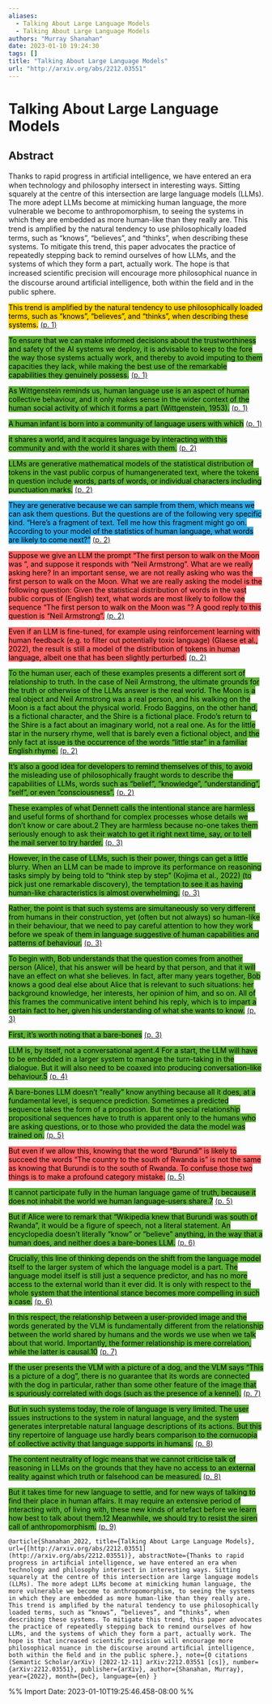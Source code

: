 ```yaml
---
aliases:
  - Talking About Large Language Models
  - Talking About Large Language Models
authors: "Murray Shanahan"
date: 2023-01-10 19:24:30
tags: []
title: "Talking About Large Language Models"
url: "http://arxiv.org/abs/2212.03551"
---
```


# Talking About Large Language Models

## Abstract

Thanks to rapid progress in artiﬁcial intelligence, we have entered an era when technology and philosophy intersect in interesting ways. Sitting squarely at the centre of this intersection are large language models (LLMs). The more adept LLMs become at mimicking human language, the more vulnerable we become to anthropomorphism, to seeing the systems in which they are embedded as more human-like than they really are. This trend is ampliﬁed by the natural tendency to use philosophically loaded terms, such as “knows”, “believes”, and “thinks”, when describing these systems. To mitigate this trend, this paper advocates the practice of repeatedly stepping back to remind ourselves of how LLMs, and the systems of which they form a part, actually work. The hope is that increased scientiﬁc precision will encourage more philosophical nuance in the discourse around artiﬁcial intelligence, both within the ﬁeld and in the public sphere.

<mark style="background: #ffd400">This trend is amplified by the natural tendency to use philosophically loaded terms, such as “knows”, “believes”, and “thinks”, when describing these systems.</mark> [(p. 1)](zotero://open-pdf/library/items/4XBZ3PBG?page=1)

<mark style="background: #5fb236">To ensure that we can make informed decisions about the trustworthiness and safety of the AI systems we deploy, it is advisable to keep to the fore the way those systems actually work, and thereby to avoid imputing to them capacities they lack, while making the best use of the remarkable capabilities they genuinely possess.</mark> [(p. 1)](zotero://open-pdf/library/items/4XBZ3PBG?page=1)

<mark style="background: #5fb236">As Wittgenstein reminds us, human language use is an aspect of human collective behaviour, and it only makes sense in the wider context of the human social activity of which it forms a part (Wittgenstein, 1953).</mark> [(p. 1)](zotero://open-pdf/library/items/4XBZ3PBG?page=1)

<mark style="background: #5fb236">A human infant is born into a community of language users with which</mark> [(p. 1)](zotero://open-pdf/library/items/4XBZ3PBG?page=1)

<mark style="background: #5fb236">it shares a world, and it acquires language by interacting with this community and with the world it shares with them.</mark> [(p. 2)](zotero://open-pdf/library/items/4XBZ3PBG?page=2)

<mark style="background: #5fb236">LLMs are generative mathematical models of the statistical distribution of tokens in the vast public corpus of humangenerated text, where the tokens in question include words, parts of words, or individual characters including punctuation marks.</mark> [(p. 2)](zotero://open-pdf/library/items/4XBZ3PBG?page=2)

<mark style="background: #2ea8e5">They are generative because we can sample from them, which means we can ask them questions. But the questions are of the following very specific kind. “Here’s a fragment of text. Tell me how this fragment might go on. According to your model of the statistics of human language, what words are likely to come next?”</mark> [(p. 2)](zotero://open-pdf/library/items/4XBZ3PBG?page=2)

<mark style="background: #ff6666">Suppose we give an LLM the prompt “The first person to walk on the Moon was ”, and suppose it responds with “Neil Armstrong”. What are we really asking here? In an important sense, we are not really asking who was the first person to walk on the Moon. What we are really asking the model is the following question: Given the statistical distribution of words in the vast public corpus of (English) text, what words are most likely to follow the sequence “The first person to walk on the Moon was ”? A good reply to this question is “Neil Armstrong”.</mark> [(p. 2)](zotero://open-pdf/library/items/4XBZ3PBG?page=2)

<mark style="background: #ff6666">Even if an LLM is fine-tuned, for example using reinforcement learning with human feedback (e.g. to filter out potentially toxic language) (Glaese et al., 2022), the result is still a model of the distribution of tokens in human language, albeit one that has been slightly perturbed.</mark> [(p. 2)](zotero://open-pdf/library/items/4XBZ3PBG?page=2)

<mark style="background: #5fb236">To the human user, each of these examples presents a different sort of relationship to truth. In the case of Neil Armstrong, the ultimate grounds for the truth or otherwise of the LLMs answer is the real world. The Moon is a real object and Neil Armstrong was a real person, and his walking on the Moon is a fact about the physical world. Frodo Baggins, on the other hand, is a fictional character, and the Shire is a fictional place. Frodo’s return to the Shire is a fact about an imaginary world, not a real one. As for the little star in the nursery rhyme, well that is barely even a fictional object, and the only fact at issue is the occurrence of the words “little star” in a familiar English rhyme.</mark> [(p. 2)](zotero://open-pdf/library/items/4XBZ3PBG?page=2)

<mark style="background: #5fb236">It’s also a good idea for developers to remind themselves of this, to avoid the misleading use of philosophically fraught words to describe the capabilities of LLMs, words such as “belief”, “knowledge”, “understanding”, “self”, or even “consciousness”.</mark> [(p. 2)](zotero://open-pdf/library/items/4XBZ3PBG?page=2)

<mark style="background: #5fb236">These examples of what Dennett calls the intentional stance are harmless and useful forms of shorthand for complex processes whose details we don’t know or care about.2 They are harmless because no-one takes them seriously enough to ask their watch to get it right next time, say, or to tell the mail server to try harder.</mark> [(p. 3)](zotero://open-pdf/library/items/4XBZ3PBG?page=3)

<mark style="background: #5fb236">However, in the case of LLMs, such is their power, things can get a little blurry. When an LLM can be made to improve its performance on reasoning tasks simply by being told to “think step by step” (Kojima et al., 2022) (to pick just one remarkable discovery), the temptation to see it as having human-like characteristics is almost overwhelming.</mark> [(p. 3)](zotero://open-pdf/library/items/4XBZ3PBG?page=3)

<mark style="background: #5fb236">Rather, the point is that such systems are simultaneously so very different from humans in their construction, yet (often but not always) so human-like in their behaviour, that we need to pay careful attention to how they work before we speak of them in language suggestive of human capabilities and patterns of behaviour.</mark> [(p. 3)](zotero://open-pdf/library/items/4XBZ3PBG?page=3)

<mark style="background: #5fb236">To begin with, Bob understands that the question comes from another person (Alice), that his answer will be heard by that person, and that it will have an effect on what she believes. In fact, after many years together, Bob knows a good deal else about Alice that is relevant to such situations: her background knowledge, her interests, her opinion of him, and so on. All of this frames the communicative intent behind his reply, which is to impart a certain fact to her, given his understanding of what she wants to know.</mark> [(p. 3)](zotero://open-pdf/library/items/4XBZ3PBG?page=3)

<mark style="background: #5fb236">First, it’s worth noting that a bare-bones</mark> [(p. 3)](zotero://open-pdf/library/items/4XBZ3PBG?page=3)

<mark style="background: #5fb236">LLM is, by itself, not a conversational agent.4 For a start, the LLM will have to be embedded in a larger system to manage the turn-taking in the dialogue. But it will also need to be coaxed into producing conversation-like behaviour.5</mark> [(p. 4)](zotero://open-pdf/library/items/4XBZ3PBG?page=4)

<mark style="background: #5fb236">A bare-bones LLM doesn’t “really” know anything because all it does, at a fundamental level, is sequence prediction. Sometimes a predicted sequence takes the form of a proposition. But the special relationship propositional sequences have to truth is apparent only to the humans who are asking questions, or to those who provided the data the model was trained on.</mark> [(p. 5)](zotero://open-pdf/library/items/4XBZ3PBG?page=5)

<mark style="background: #ff6666">But even if we allow this, knowing that the word “Burundi” is likely to succeed the words “The country to the south of Rwanda is” is not the same as knowing that Burundi is to the south of Rwanda. To confuse those two things is to make a profound category mistake.</mark> [(p. 5)](zotero://open-pdf/library/items/4XBZ3PBG?page=5)

<mark style="background: #5fb236">It cannot participate fully in the human language game of truth, because it does not inhabit the world we human language-users share.7</mark> [(p. 5)](zotero://open-pdf/library/items/4XBZ3PBG?page=5)

<mark style="background: #5fb236">But if Alice were to remark that “Wikipedia knew that Burundi was south of Rwanda”, it would be a figure of speech, not a literal statement. An encyclopedia doesn’t literally “know” or “believe” anything, in the way that a human does, and neither does a bare-bones LLM.</mark> [(p. 6)](zotero://open-pdf/library/items/4XBZ3PBG?page=6)

<mark style="background: #5fb236">Crucially, this line of thinking depends on the shift from the language model itself to the larger system of which the language model is a part. The language model itself is still just a sequence predictor, and has no more access to the external world than it ever did. It is only with respect to the whole system that the intentional stance becomes more compelling in such a case.</mark> [(p. 6)](zotero://open-pdf/library/items/4XBZ3PBG?page=6)

<mark style="background: #5fb236">In this respect, the relationship between a user-provided image and the words generated by the VLM is fundamentally different from the relationship between the world shared by humans and the words we use when we talk about that world. Importantly, the former relationship is mere correlation, while the latter is causal.10</mark> [(p. 7)](zotero://open-pdf/library/items/4XBZ3PBG?page=7)

<mark style="background: #5fb236">If the user presents the VLM with a picture of a dog, and the VLM says “This is a picture of a dog”, there is no guarantee that its words are connected with the dog in particular, rather than some other feature of the image that is spuriously correlated with dogs (such as the presence of a kennel).</mark> [(p. 7)](zotero://open-pdf/library/items/4XBZ3PBG?page=7)

<mark style="background: #5fb236">But in such systems today, the role of language is very limited. The user issues instructions to the system in natural language, and the system generates interpretable natural language descriptions of its actions. But this tiny repertoire of language use hardly bears comparison to the cornucopia of collective activity that language supports in humans.</mark> [(p. 8)](zotero://open-pdf/library/items/4XBZ3PBG?page=8)

<mark style="background: #5fb236">The content neutrality of logic means that we cannot criticise talk of reasoning in LLMs on the grounds that they have no access to an external reality against which truth or falsehood can be measured.</mark> [(p. 8)](zotero://open-pdf/library/items/4XBZ3PBG?page=8)

<mark style="background: #5fb236">But it takes time for new language to settle, and for new ways of talking to find their place in human affairs. It may require an extensive period of interacting with, of living with, these new kinds of artefact before we learn how best to talk about them.12 Meanwhile, we should try to resist the siren call of anthropomorphism.</mark> [(p. 9)](zotero://open-pdf/library/items/4XBZ3PBG?page=9)

```
@article{Shanahan_2022, title={Talking About Large Language Models}, url={[http://arxiv.org/abs/2212.03551](http://arxiv.org/abs/2212.03551)}, abstractNote={Thanks to rapid progress in artiﬁcial intelligence, we have entered an era when technology and philosophy intersect in interesting ways. Sitting squarely at the centre of this intersection are large language models (LLMs). The more adept LLMs become at mimicking human language, the more vulnerable we become to anthropomorphism, to seeing the systems in which they are embedded as more human-like than they really are. This trend is ampliﬁed by the natural tendency to use philosophically loaded terms, such as “knows”, “believes”, and “thinks”, when describing these systems. To mitigate this trend, this paper advocates the practice of repeatedly stepping back to remind ourselves of how LLMs, and the systems of which they form a part, actually work. The hope is that increased scientiﬁc precision will encourage more philosophical nuance in the discourse around artiﬁcial intelligence, both within the ﬁeld and in the public sphere.}, note={0 citations (Semantic Scholar/arXiv) [2022-12-11] arXiv:2212.03551 [cs]}, number={arXiv:2212.03551}, publisher={arXiv}, author={Shanahan, Murray}, year={2022}, month={Dec}, language={en} }
```

%% Import Date: 2023-01-10T19:25:46.458-08:00 %%
